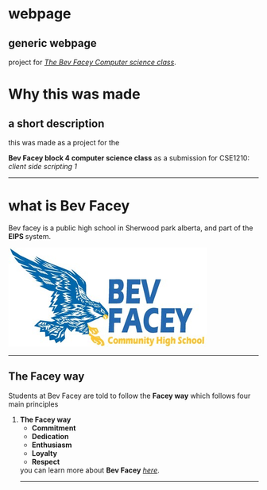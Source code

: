 # webpage
<h2> generic webpage </h2>
<p>project for <a href="http://bev.facey.rocks/"><em>The Bev Facey Computer science class</em></a>.</p>
<h1> Why this was made</h1>
<h2> a short description</h2>
this was made as a project for the<p> <strong> Bev Facey block 4 computer science class</strong> as a submission for CSE1210: <em>client side scripting 1</em>
<hr />
<h1> what is Bev Facey</h1>
Bev facey is a public high school in Sherwood park alberta, and part of the <strong> EIPS </strong> system.
<p><img alt="Bev Facey" title="icon" src="bev facey.jpg" /></p>
<hr />
<h2> The Facey way</h2>
Students at Bev Facey are told to follow the <strong> Facey way</strong> which follows four main principles
<ol>
    <li><strong> The Facey way <ul>
        <li> Commitment</li>
        <li>Dedication</li><li>Enthusiasm</li>
        <li>Loyalty</li>
        <li>Respect</li> </strong>
</ul></li>
you can learn more about <strong>Bev Facey</strong> <a href="https://www.bevfacey.ca/"><em>here</em></a>.</p>
<hr />